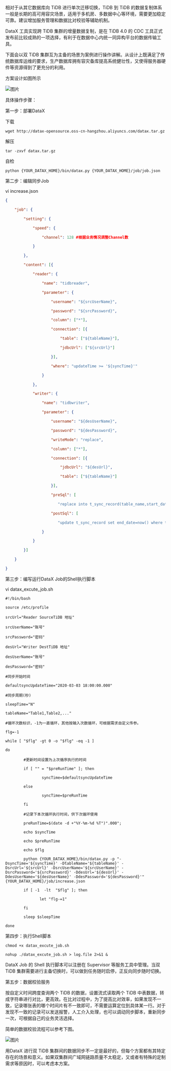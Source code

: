 相对于从其它数据库向 TiDB 进行单次迁移切换，TiDB 到 TiDB 的数据复制体系一般是长期的高可用容灾场景，适用于多机房、多数据中心等环境，需要更加稳定可靠。建议增加服务管理和数据比对校验等辅助机制。

DataX 工具实现跨 TiDB 集群的增量数据复制，是在 TiDB 4.0 的 CDC 工具正式发布前比较成熟的一项选择，有利于在数据中心内统一同异构平台的数据传输工具。

下面会以双 TiDB 集群互为主备的场景为案例进行操作讲解。从设计上既满足了传统数据库运维的要求，生产数据库拥有容灾备库提高系统健壮性，又使得服务器硬件等资源得到了更充分的利用。

方案设计如图所示

![图片](tidb2tidb.png)

具体操作步骤：

第一步：部署DataX

下载
```
wget http://datax-opensource.oss-cn-hangzhou.aliyuncs.com/datax.tar.gz
```
解压
```
tar -zxvf datax.tar.gz
```
自检
```
python {YOUR_DATAX_HOME}/bin/datax.py {YOUR_DATAX_HOME}/job/job.json
```
第二步：编辑同步Job

vi increase.json

```json
{

    "job": {

        "setting": {

            "speed": {

                "channel": 128 #根据业务情况调整Channel数

            }

        },

        "content": [{

            "reader": {

                "name": "tidbreader",

                "parameter": {

                    "username": "${srcUserName}",

                    "password": "${srcPassword}",

                    "column": ["*"],

                    "connection": [{

                        "table": ["${tableName}"],

                        "jdbcUrl": ["${srcUrl}"]

                    }],

                    "where": "updateTime >= '${syncTime}'"

                }

            },

            "writer": {

                "name": "tidbwriter",

                "parameter": {

                    "username": "${desUserName}",

                    "password": "${desPassword}",

                    "writeMode": "replace",

                    "column": ["*"],

                    "connection": [{

                        "jdbcUrl": "${desUrl}",

                        "table": ["${tableName}"]

                    }],

                    "preSql": [

                       "replace into t_sync_record(table_name,start_date,end_date) values('@table',now(),null)"],

                    "postSql": [

                       "update t_sync_record set end_date=now() where table_name='@table' " ]

                }

            }

        }]

    }

}
```
第三步：编写运行DataX Job的Shell执行脚本

vi datax_excute_job.sh

```
#!/bin/bash

source /etc/profile

srcUrl="Reader SourceTiDB 地址"

srcUserName="账号"

srcPassword="密码"

desUrl="Writer DestTiDB 地址"

desUserName="账号"

desPassword="密码"

#同步开始时间

defaultsyncUpdateTime="2020-03-03 18:00:00.000"

#同步周期(秒)

sleepTime="N"

tableName="Table1,Table2,..."

#循环次数标识，-1为一直循环，其他按输入次数循环，可根据需求自定义传参。

flg=-1

while [ "$flg" -gt 0 -o "$flg" -eq -1 ]

do

        #更新时间设置为上次循序执行的时间

        if [ "" = "$preRunTime" ]; then

                syncTime=$defaultsyncUpdateTime

        else

                syncTime=$preRunTime

        fi

        #记录下本次循环执行时间，供下次循环使用

        preRunTime=$(date -d +"%Y-%m-%d %T")".000";

        echo $syncTime

        echo $preRunTime

        echo $flg

        python {YOUR_DATAX_HOME}/bin/datax.py -p "-DsyncTime='${syncTime}' -DtableName='${tableName}' -DsrcUrl='${srcUrl}' -DsrcUserName='${srcUserName}' -DsrcPassword='${srcPassword}' -DdesUrl='${desUrl}' -DdesUserName='${desUserName}' -DdesPassword='${desPassword}'" {YOUR_DATAX_HOME}/job/increase.json

        if [ -1  -lt  "$flg" ]; then

               let "flg-=1"

        fi

        sleep $sleepTime

done
```
第四步：执行Shell脚本
```
chmod +x datax_excute_job.sh

nohup ./datax_excute_job.sh > log.file 2>&1 &
```
DataX Job 的 Shell 执行脚本可以注册在 Supervisor 等服务工具中管理。当双 TiDB 集群需要进行主备切换时，可以做到任务随时启停，正反向同步随时切换。

第五步：数据校验服务

按自定义时间跨度查询两个 TiDB 的数据，设置流式读取两个 TiDB 中表数据，转成字符串进行对比，更高效。在比对过程中，为了提高比对效率，如果发现不一致，记录哪张表的哪个时间片有不一致即可，不需要运算定位到具体某一行。对于发现不一致的记录可以发送报警，人工介入处理，也可以调动同步脚本，重新同步一次，可根据自己的业务灵活选择。

简单的数据校验流程可以参考下图。

![图片](checkflowchart.png)

用DataX 进行双 TiDB 集群间的数据同步不一定是最好的，但每个方案都有其特定存在的场景和意义。如果双集群间广域网链路质量不太稳定，又或者有特殊的定制需求等原因时，可以考虑本方案。
